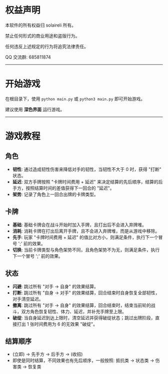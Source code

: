 # 权益声明

本软件的所有权益归 solaireli 所有。

禁止任何形式的商业用途和盗版行为。

任何违反上述规定的行为将追究法律责任。

QQ 交流群: 685811874

---

# 开始游戏

在根目录下，使用 `python main.py` 或 `python3 main.py` 即可开始游戏。

建议使用 **深色界面** 运行游戏。

---

# 游戏教程

## 角色

- **韧性**: 通过造成韧性伤害来降低对手的韧性，当韧性不大于 0 时，获得 "打断" 状态。
- **延迟**: 双方手牌按照 "卡牌时间费用 + 延迟" 来决定结算的先后顺序，结算的后手方，按照结算时间的差值获得下一回合的 "延迟"。
- **架势**: 记录了角色上一回合出牌的卡牌类型。

## 卡牌

- **基础**: 基础卡牌会在战斗开始时加入手牌，且打出后不会进入弃牌堆。
- **消耗**: 消耗卡牌在打出后离开手牌，且不会进入弃牌堆，而是从游戏中移除。
- **先手**: 玩家 "卡牌时间费用 + 延迟" 的值比对方小，则满足条件，执行下一个冒号 ';' 前的效果。
- **切换**: 当前卡牌类型与角色架势不同，且角色架势不为无，则满足条件，执行下一个冒号 ';' 前的效果。

## 状态

- **闪避**: 跳过所有 "对手 -> 自身" 的效果结算。
- **打断**: 跳过所有 "自身 -> 对手" 的效果结算，回合结束时自身恢复全部韧性，对手清空延迟。
- **撤离**: 跳过所有 "对手 -> 自身" 的效果结算，回合结束时，结束当前轮的战斗，双方角色恢复韧性、体力、延迟，并补充手牌至上限。
- **破绽**: 当自身延迟到达上限时，清空延迟并获得破绽状态；跳过出牌阶段，直接打出 1 张时间费用为 6 的无效果 "破绽"。

## 结算顺序

- (立即) -> 先手方 -> 后手方 -> (收招)
- 即使是同时结算，不同效果也有先后顺序，一般按照: 抵抗类 -> 状态类 -> 伤害类 -> 恢复类